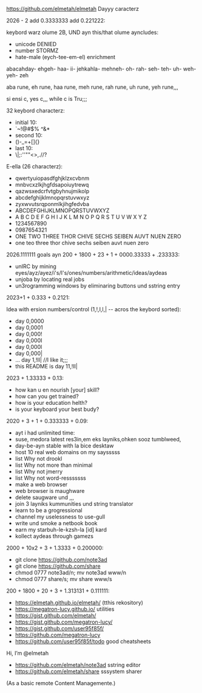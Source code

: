 https://github.com/elmetah/elmetah Dayyy caracterz

2026 - 2 add 0.3333333 add 0.221222:

keybord warz olume 2B, UND ayn this/that olume ayncludes:
- unicode DENIED
- number STORMZ
- hate-male (eych-tee-em-el) enrichment

abacahday- ehgeh- haa- ii- jehkahla- mehneh- oh- rah- seh- teh- uh- weh- yeh- zeh

aba rune, eh rune, haa rune, meh rune, rah rune, uh rune, yeh rune,,,

si ensi c, yes c,,, while c is Tru;;;

32 keybord characterz:
- initial 10:
- \`~!@#$% ^&* 
- second 10:
- ()-_=+[]{}
- last 10:
- \\|;:''""<>,.//?

E-ella (26 characterz):
- qwertyuiopasdfghjklzxcvbnm
- mnbvcxzlkjhgfdsapoiuytrewq
- qazwsxedcrfvtgbyhnujmikolp
- abcdefghijklmnopqrstuvwxyz
- zyxwvutsrqponmlkjihgfedvba
- ABCDEFGHIJKLMNOPQRSTUVWXYZ
- A B C D E F G H I J K L M N O P Q R S T U V W X Y Z
- 1234567890
- 0987654321
- ONE TWO THREE THOR CHIVE SECHS SEIBEN AUVT NUEN ZERO
- one teo three thor chive sechs seiben auvt nuen zero

2026.1111111 goals ayn 200 + 1800 + 23 + 1 + 0000.33333 + .233333:

- unIRC by mining eyes/ayz/ayez/i's/I's/ones/numbers/arithmetic/ideas/aydeas
- unjoba by locating real jobs
- un3rogramming windows by eliminaring buttons und sstring entry

2023+1 + 0.333 + 0.2121:

Idea with ersion numbers/control (1,!,I,l,| -- acros the keybord sorted):

- day 0,0000
- day 0,0001
- day 0,000!
- day 0,000I
- day 0,000l
- day 0,000|
- ... day 1,!Il|  //I like it;;;
- this README is day 11,!Il|

2023 + 1.33333 + 0.13:

- how kan u en nourish [your] skill?
- how can you get trained?
- how is your education helth?
- is your keyboard your best budy?

2020 + 3 + 1 + 0.333333 + 0.09:

-  ayt i had unlimited time:
-  suse, medora latest res3in,em eks layniks,ohken sooz tumblweed,
-  day-be-ayn stable with la bice desktaw
-  host 10 real web domains on my saysssss
-  list Why not drookl
-  list Why not more than minimal
-  list Why not jmerry
-  list Why not word-resssssss
-  make a web browser
-  web browser is maughware
-  delete saugware und ,,,
-  join 3 layniks kummunities und string translator
-  learn to be a grogressional
-  channel my uselessness to use-gull
-  write und smoke a netbook book
-  earn my starbuh-le-kzsh-la [id] kard
-  kollect aydeas through gamezs

2000 + 10x2 + 3 + 1.3333 + 0.200000:

-  git clone https://github.com/note3ad
-  git clone https://github.com/share
-  chmod 0777 note3ad/n; mv note3ad www/n
-  chmod 0777 share/s; mv share www/s

200 + 1800 + 20 + 3 + 1.313131 + 0.111111:

-  https://elmetah.github.io/elmetah/ (tthis rekository)
-  https://megatron-lucy.github.io/ utilities
-  https://gist.github.com/elmetah/
-  https://gist.github.com/megatron-lucy/
-  https://gist.github.com/user95f85f/ 
-  https://github.com/megatron-lucy
-  https://github.com/user95f85f/todo good cheatsheets

Hi, I’m @elmetah
-  https://github.com/elmetah/note3ad sstring editor
-  https://github.com/elmetah/share sssystem sharer

(As a basic remote Content Managemente.)
 
<!---
elmetah/elmetah is a ✨ special ✨ repository because its `README.md` (this file) appears on your GitHub profile.
You can click the Preview link to take a look at your changes.
--->
